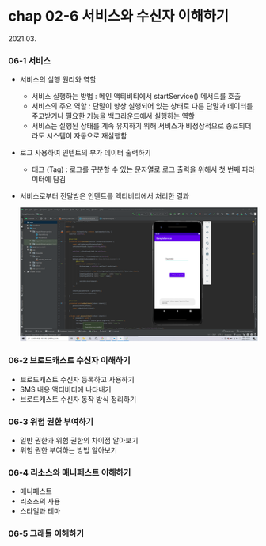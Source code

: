 

# chap 02-6 서비스와 수신자 이해하기

2021.03.



### 06-1 서비스

* 서비스의 실행 원리와 역할
  * 서비스 실행하는 방법 : 메인 액티비티에서 startService() 메서드를 호출
  * 서비스의 주요 역할 : 단말이 항상 실행되어 있는 상태로 다른 단말과 데이터를 주고받거나 필요한 기능을 백그라운드에서 실행하는 역할
  * 서비스는 실행된 상태를 계속 유지하기 위해 서비스가 비정상적으로 종료되더라도 시스템이 자동으로 재실행함

* 로그 사용하여 인텐트의 부가 데이터 출력하기

  * 태그 (Tag) : 로그를 구분할 수 있는 문자열로 로그 출력을 위해서 첫 번째 파라미터에 담김

* 서비스로부터 전달받은 인텐트를 액티비티에서 처리한 결과

  ![chap02-6/image01](https://github.com/hyunmin0317/AndroidProgramming/blob/master/chap02/section6/github/image01.png)

### 06-2 브로드캐스트 수신자 이해하기

* 브로드캐스트 수신자 등록하고 사용하기
* SMS 내용 액티비티에 나타내기
* 브로드캐스트 수신자 동작 방식 정리하기

### 06-3 위험 권한 부여하기

* 일반 권한과 위험 권한의 차이점 알아보기
* 위험 권한 부여하는 방법 알아보기

### 06-4 리소스와 매니페스트 이해하기

* 매니페스트
* 리소스의 사용
* 스타일과 테마

### 06-5 그래들 이해하기

